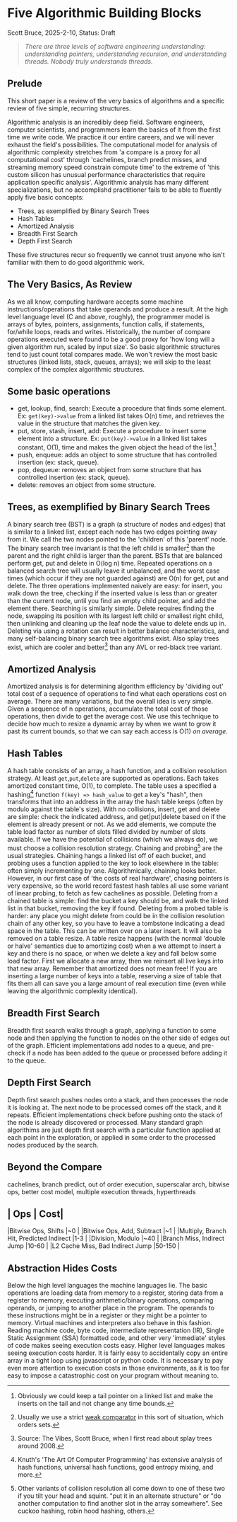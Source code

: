 # Five Algorithmic Building Blocks

Scott Bruce, 2025-2-10, Status: Draft

>*There are three levels of software engineering understanding: understanding pointers, understanding recursion, and understanding threads. Nobody truly understands threads.*

## Prelude
This short paper is a review of the very basics of algorithms and a specific review of five simple, recurring structures. 

Algorithmic analysis is an incredibly deep field. Software engineers, computer scientists, and programmers learn the basics of it from the first time we write code. We practice it our entire careers, and we will never exhaust the field's possibilities. The computational model for analysis of algorithmic complexity stretches from 'a compare is a proxy for all computational cost' through 'cachelines, branch predict misses, and streaming memory speed constrain compute time' to the extreme of 'this custom silicon has unusual performance characteristics that require application specific analysis'.  Algorithmic analysis has many different specializations, but no accomplishd practitioner fails to be able to fluently apply five basic concepts:
* Trees, as exemplified by Binary Search Trees
* Hash Tables
* Amortized Analysis
* Breadth First Search
* Depth First Search

These five structures recur so frequently we cannot trust anyone who isn't familiar with them to do good algorithmic work.

## The Very Basics, As Review

As we all know, computing hardware accepts some machine instructions/operations that take operands and produce a result. At the high level language level (C and above, roughly), the programmer model is arrays of bytes, pointers, assignments, function calls, if statements, for/while loops, reads and writes. Historically, the number of compare operations executed were found to be a good proxy for 'how long will a given algorithm run, scaled by input size'. So basic algorithmic structures tend to just count total compares made. 
We won't review the most basic structures (linked lists, stack, queues, arrays); we will skip to the least complex of the complex algorithmic structures.

## Some basic operations
* get, lookup, find, search: Execute a procedure that finds some element. Ex: `get(key)->value` from a linked list takes O(n) time, and retrieves the value in the structure that matches the given key.
* put, store, stash, insert, add: Execute a procedure to insert some element into a structure.  Ex: `put(key)->value` in a linked list takes constant, O(1), time and makes the given object the head of the list.[^1]
* push, enqueue: adds an object to some structure that has controlled insertion (ex: stack, queue).
* pop, dequeue: removes an object from some structure that has controlled insertion (ex: stack, queue).
* delete: removes an object from some structure.

## Trees, as exemplified by Binary Search Trees
A binary search tree (BST) is a graph (a structure of nodes and edges) that is similar to a linked list, except each node has two edges pointing away from it.  We call the two nodes pointed to the 'children' of this 'parent' node. The binary search tree invariant is that the left child is smaller[^2] than the parent and the right child is larger than the parent.  BSTs that are balanced perform get, put and delete in O(log n) time.  Repeated operations on a balanced search tree will usually leave it unbalanced, and the worst case times (which occur if they are not guarded against) are O(n) for get, put and delete.  The three operations implemented naively are easy: for insert, you walk down the tree, checking if the inserted value is less than or greater than the current node, until you find an empty child pointer, and add the element there. Searching is similarly simple. Delete requires finding the node, swapping its position with its largest left child or smallest right child, then unlinking and cleaning up the leaf node the value to delete ends up in.  Deleting via using a rotation can result in better balance characteristics, and many self-balancing binary search tree algorithms exist. Also splay trees exist, which are cooler and better[^3] than any AVL or red-black tree variant.

## Amortized Analysis
Amortized analysis is for determining algorithm efficiency by 'dividing out' total cost of a sequence of operations to find what each operations cost on average.  There are many variations, but the overall idea is very simple.  Given a sequence of n operations, accumulate the total cost of those operations, then divide to get the average cost.  We use this technique to decide how much to resize a dynamic array by when we want to grow it past its current bounds, so that we can say each access is O(1) _on average_.

## Hash Tables

A hash table consists of an array, a hash function, and a collision resolution strategy. At least `get`,`put`,`delete` are supported as operations. Each takes amortized constant time, O(1), to complete.
The table uses a specified a hashing[^4] function `f(key) => hash_value` to get a key's "hash", then transforms that into an address in the array the hash table keeps (often by modulo against the table's size).  With no collisions, insert, get and delete are simple: check the indicated address, and get|put|delete based on if the element is already present or not. As we add elements, we compute the table load factor as number of slots filled divided by number of slots available. If we have the potential of collisions (which we always do), we must choose a collision resolution strategy.  Chaining and probing[^5] are the usual strategies. Chaining hangs a linked list off of each bucket, and probing uses a function applied to the key to look elsewhere in the table: often simply incrementing by one. Algorithmically, chaining looks better. However, in our first case of 'the costs of real hardware', chasing pointers is very expensive, so the world record fastest hash tables all use some variant of linear probing, to fetch as few cachelines as possible.  Deleting from a chained table is simple: find the bucket a key should be, and walk the linked list in that bucket, removing the key if found.  Deleting from a probed table is harder: any place you might delete from could be in the collision resolution chain of any other key, so you have to leave a tombstone indicating a dead space in the table. This can be written over on a later insert.  It will also be removed on a table resize.
A table resize happens (with the normal 'double or halve' semantics due to amortizing cost) when a we attempt to insert a key and there is no space, or when we delete a key and fall below some load factor.  First we allocate a new array, then we reinsert all live keys into that new array. Remember that amortized does not mean free! If you are inserting a large number of keys into a table, reserving a size of table that fits them all can save you a large amount of real execution time (even while leaving the algorithmic complexity identical).

## Breadth First Search

Breadth first search walks through a graph, applying a function to some node and then applying the function to nodes on the other side of edges out of the graph.  Efficient implementations add nodes to a queue, and pre-check if a node has been added to the queue or processed before adding it to the queue.  

## Depth First Search
Depth first search pushes nodes onto a stack, and then processes the node it is looking at.  The next node to be processed comes off the stack, and it repeats. Efficient implementations check before pushing onto the stack of the node is already discovered or processed.  Many standard graph algorithims are just depth first search with a particular function applied at each point in the exploration, or applied in some order to the processed nodes produced by the search.

## Beyond the Compare
cachelines, branch predict, out of order execution, superscalar arch, bitwise ops, better cost model, multiple execution threads, hyperthreads

| Ops | Cost|
-------------
|Bitwise Ops, Shifts |~0 |
|Bitwise Ops, Add, Subtract |~1 |
|Multiply, Branch Hit, Predicted Indirect |1-3 |
|Division, Modulo |~40 |
|Branch Miss, Indirect Jump |10-60 |
|L2 Cache Miss, Bad Indirect Jump |50-150 |

## Abstraction Hides Costs
Below the high level languages the machine languages lie.  The basic operations are loading data from memory to a register, storing data from a register to memory, executing arithmetic/binary operations, comparing operands, or jumping to another place in the program.  The operands to these instructions might be in a register or they might be a pointer to memory.  Virtual machines and interpreters also behave in this fashion. Reading machine code, byte code, intermediate representation (IR), Single Static Assignment (SSA) formatted code, and other very 'immediate' styles of code makes seeing execution costs easy.  Higher level languages makes seeing execution costs harder.  It is fairly easy to accidentally copy an entire array in a tight loop using javascript or python code. It is necessary to pay even more attention to execution costs in those environments, as it is too far easy to impose a catastrophic cost on your program without meaning to.

[^1]: Obviously we could keep a tail pointer on a linked list and make the inserts on the tail and not change any time bounds.
[^2]: Usually we use a strict [weak comparator](https://en.wikipedia.org/wiki/Weak_ordering) in this sort of situation, which orders sets.
[^3]: Source: The Vibes, Scott Bruce, when I first read about splay trees around 2008.
[^4]: Knuth's 'The Art Of Computer Programming' has extensive analysis of hash functions, universal hash functions, good entropy mixing, and more.
[^5]: Other variants of collision resolution all come down to one of these two if you tilt your head and squint.  "put it in an alternate structure" or "do another computation to find another slot in the array somewhere".  See cuckoo hashing, robin hood hashing, others.
